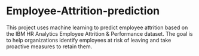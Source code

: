 # Employee-Attrition-prediction
This project uses machine learning to predict employee attrition based on the IBM HR Analytics Employee Attrition &amp; Performance dataset. The goal is to help organizations identify employees at risk of leaving and take proactive measures to retain them.

